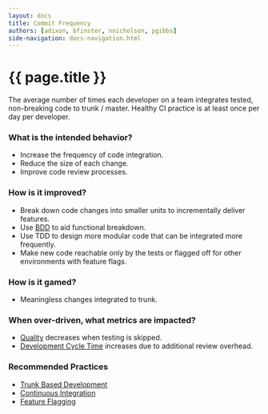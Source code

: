 ```yaml
---
layout: docs
title: Commit Frequency
authors: [adixon, bfinster, nnicholson, pgibbs]
side-navigation: docs-navigation.html
---
```


# {{ page.title }}

The average number of times each developer on a team
integrates tested, non-breaking code to trunk / master. Healthy CI practice is at least once per day per developer.

### What is the intended behavior?

- Increase the frequency of code integration.
- Reduce the size of each change.
- Improve code review processes.

### How is it improved?

- Break down code changes into smaller units to incrementally deliver features.
- Use [BDD](../lean/work-decomposition/behavior-driven-development.html) to aid functional breakdown.
- Use TDD to design more modular code that can be integrated more frequently.
- Make new code reachable only by the tests or flagged off for other
  environments with feature flags.

### How is it gamed?

- Meaningless changes integrated to trunk.

### When over-driven, what metrics are impacted?

- [Quality](./quality.html) decreases when testing is skipped.
- [Development Cycle Time](./development-cycle-time.html) increases due to additional
  review overhead.

### Recommended Practices

- [Trunk Based Development](https://trunkbaseddevelopment.com/)
- [Continuous Integration](https://martinfowler.com/articles/continuousIntegration.html)
- [Feature Flagging](https://martinfowler.com/articles/feature-toggles.html)
